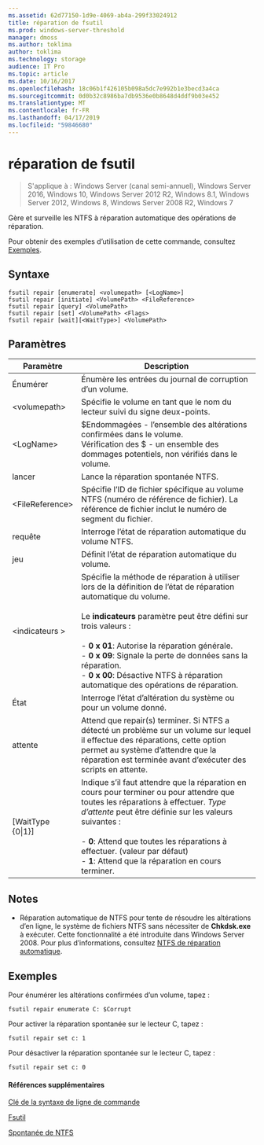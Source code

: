 ```yaml
---
ms.assetid: 62d77150-1d9e-4069-ab4a-299f33024912
title: réparation de fsutil
ms.prod: windows-server-threshold
manager: dmoss
ms.author: toklima
author: toklima
ms.technology: storage
audience: IT Pro
ms.topic: article
ms.date: 10/16/2017
ms.openlocfilehash: 18c06b1f426105b098a5dc7e992b1e3becd3a4ca
ms.sourcegitcommit: 0d0b32c8986ba7db9536e0b8648d4ddf9b03e452
ms.translationtype: MT
ms.contentlocale: fr-FR
ms.lasthandoff: 04/17/2019
ms.locfileid: "59846680"
---
```

# <a name="fsutil-repair"></a>réparation de fsutil
>S'applique à : Windows Server (canal semi-annuel), Windows Server 2016, Windows 10, Windows Server 2012 R2, Windows 8.1, Windows Server 2012, Windows 8, Windows Server 2008 R2, Windows 7

Gère et surveille les NTFS à réparation automatique des opérations de réparation.

Pour obtenir des exemples d’utilisation de cette commande, consultez [Exemples](#BKMK_examples).

## <a name="syntax"></a>Syntaxe

```
fsutil repair [enumerate] <volumepath> [<LogName>]
fsutil repair [initiate] <VolumePath> <FileReference>
fsutil repair [query] <VolumePath>
fsutil repair [set] <VolumePath> <Flags>
fsutil repair [wait][<WaitType>] <VolumePath>

```

## <a name="parameters"></a>Paramètres

|Paramètre|Description|
|-------------|---------------|
|Énumérer|Énumère les entrées du journal de corruption d’un volume.|
|\<volumepath>|Spécifie le volume en tant que le nom du lecteur suivi du signe deux-points.|
|\<LogName>|$Endommagées - l’ensemble des altérations confirmées dans le volume.<br />Vérification des $ - un ensemble des dommages potentiels, non vérifiés dans le volume.|
|lancer|Lance la réparation spontanée NTFS.|
|\<FileReference>|Spécifie l’ID de fichier spécifique au volume NTFS (numéro de référence de fichier). La référence de fichier inclut le numéro de segment du fichier.|
|requête|Interroge l’état de réparation automatique du volume NTFS.|
|jeu|Définit l’état de réparation automatique du volume.|
|\<indicateurs >|Spécifie la méthode de réparation à utiliser lors de la définition de l’état de réparation automatique du volume.<br /><br />Le **indicateurs** paramètre peut être défini sur trois valeurs :<br /><br />-   **0 x 01**: Autorise la réparation générale.<br />-   **0 x 09**: Signale la perte de données sans la réparation.<br />-   **0 x 00**: Désactive NTFS à réparation automatique des opérations de réparation.|
|État|Interroge l’état d’altération du système ou pour un volume donné.|
|attente|Attend que repair(s) terminer. Si NTFS a détecté un problème sur un volume sur lequel il effectue des réparations, cette option permet au système d’attendre que la réparation est terminée avant d’exécuter des scripts en attente.|
|[WaitType {0&#124;1}]|Indique s’il faut attendre que la réparation en cours pour terminer ou pour attendre que toutes les réparations à effectuer. *Type d’attente* peut être définie sur les valeurs suivantes :<br /><br />-   **0**: Attend que toutes les réparations à effectuer. (valeur par défaut)<br />-   **1**: Attend que la réparation en cours terminer.|

## <a name="remarks"></a>Notes

-   Réparation automatique de NTFS pour tente de résoudre les altérations d’en ligne, le système de fichiers NTFS sans nécessiter de **Chkdsk.exe** à exécuter. Cette fonctionnalité a été introduite dans Windows Server 2008. Pour plus d’informations, consultez [NTFS de réparation automatique](https://go.microsoft.com/fwlink/?LinkID=165401).

## <a name="BKMK_examples"></a>Exemples

Pour énumérer les altérations confirmées d’un volume, tapez :

```
fsutil repair enumerate C: $Corrupt 
```

Pour activer la réparation spontanée sur le lecteur C, tapez :

```
fsutil repair set c: 1
```

Pour désactiver la réparation spontanée sur le lecteur C, tapez :

```
fsutil repair set c: 0
```

#### <a name="additional-references"></a>Références supplémentaires
[Clé de la syntaxe de ligne de commande](Command-Line-Syntax-Key.md)

[Fsutil](Fsutil.md)

[Spontanée de NTFS](https://go.microsoft.com/fwlink/?LinkID=165401)


